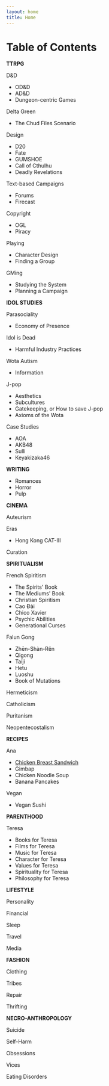 ```yaml
---
layout: home
title: Home
---
```


# Table of Contents

**TTRPG**

D&D
  - OD&D 
  - AD&D
  - Dungeon-centric Games

Delta Green
  - The Chud Files Scenario

Design
  - D20
  - Fate
  - GUMSHOE
  - Call of Cthulhu
  - Deadly Revelations

Text-based Campaigns
  - Forums
  - Firecast

Copyright
  - OGL
  - Piracy

Playing
- Character Design
- Finding a Group

GMing
- Studying the System
- Planning a Campaign
  
**IDOL STUDIES**

Parasociality
  - Economy of Presence

Idol is Dead
  - Harmful Industry Practices

Wota Autism
  - Information

J-pop
  - Aesthetics
  - Subcultures
  - Gatekeeping, or How to save J-pop
  - Axioms of the Wota

Case Studies
- AOA
- AKB48
- Sulli
- Keyakizaka46
  
**WRITING**

- Romances
- Horror
- Pulp

  
**CINEMA**

Auteurism

Eras
- Hong Kong CAT-III

Curation

**SPIRITUALISM**

French Spiritism
  - The Spirits' Book
  - The Mediums' Book
  - Christian Spiritism
  - Cao Đài
  - Chico Xavier
  - Psychic Abilities
  - Generational Curses

Falun Gong
  - Zhēn-Shàn-Rěn
  -  Qigong
  -  Taiji
  -  Hetu
  -  Luoshu
  -  Book of Mutations

Hermeticism

Catholicism

Puritanism

Neopentecostalism

**RECIPES**

Ana
  - [Chicken Breast Sandwich](https://nono-weiss.netlify.app/journal/2023-02-breast-chicken-sandwich)
  - Gimbap
  - Chicken Noodle Soup
  - Banana Pancakes

Vegan
  - Vegan Sushi 

**PARENTHOOD**

Teresa
  - Books for Teresa
  - Films for Teresa
  - Music for Teresa
  - Character for Teresa
  - Values for Teresa
  - Spirituality for Teresa
  - Philosophy for Teresa

**LIFESTYLE**

Personality

Financial

Sleep

Travel

Media

**FASHION**

Clothing

Tribes

Repair

Thrifting

**NECRO-ANTHROPOLOGY**

Suicide

Self-Harm

Obsessions

Vices

Eating Disorders
